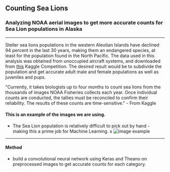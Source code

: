 ## Counting Sea Lions
### Analyzing NOAA aerial images to get more accurate counts for Sea Lion populations in Alaska
----

Steller sea lions populations in the western Aleutian Islands have declined 94 percent in the last 30 years, making them an  endangered species, at least for the population found in the North Pacific. The data used in this analysis was obtained from unoccupied aircraft systems, and downloaded from [this](https://www.kaggle.com/c/noaa-fisheries-steller-sea-lion-population-count) Kaggle Competition. The desired result would be to subdivide the population and get accurate adult male and female populations as well as juveniles and pups.

"Currently, it takes biologists up to four months to count sea lions from the thousands of images NOAA Fisheries collects each year. Once individual counts are conducted, the tallies must be reconciled to confirm their reliability. The results of these counts are time-sensitive." - From Kaggle

#### This is an example of the images we are using.
 * The Sea Lion population is relatively difficult to pick out by hand - making this a prime job for Machine Learning.
 s
![image example](https://kaggle2.blob.core.windows.net/competitions/kaggle/6116/media/example_noaa_image.jpg)
____
#### Method
* build a convolutional neural network using Keras and Theano on preprocessed images to get accurate counts for each category.
